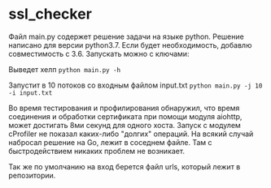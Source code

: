 # ssl_checker

Файл main.py содержет решение задачи на языке python.
Решение написано для версии python3.7. Если будет необходимость, добавлю совместимость с 3.6.
Запускать можно с ключами:

Выведет хелп
`python main.py -h`

Запустит в 10 потоков со входным файлом input.txt
`python main.py -j 10 -i input.txt`

Во время тестирования и профилирования обнаружил, что время соединения и обработки сертификата при помощи модуля aiohttp, может достигать 8ми секунд для одного хоста.
Запуск с модулем cProfiler не показал каких-либо "долгих" операций.
На всякий случай набросал решение на Go, лежит в соседнем файле. Там с быстродействием никаких проблем не возникает.

Так же по умолчанию на вход берется файл urls, который лежит в репозитории.
